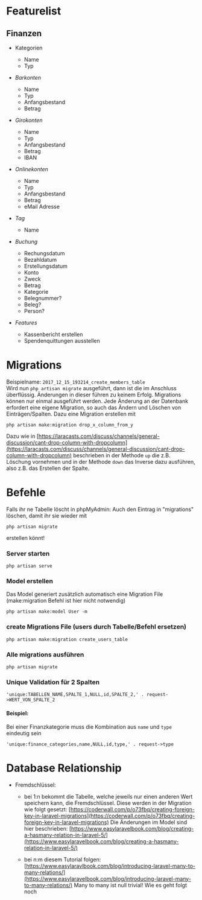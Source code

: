 # Featurelist

## Finanzen

* Kategorien
  * Name
  * Typ

* *Barkonten*
  * Name
  * Typ
  * Anfangsbestand
  * Betrag

* *Girokonten*
  * Name
  * Typ
  * Anfangsbestand
  * Betrag
  * IBAN

* *Onlinekonten*
  * Name
  * Typ
  * Anfangsbestand
  * Betrag
  * eMail Adresse

* *Tag*
  * Name

* *Buchung*
  * Rechungsdatum
  * Bezahldatum
  * Erstellungsdatum
  * Konto
  * Zweck
  * Betrag
  * Kategorie
  * Belegnummer?
  * Beleg?
  * Person?

* *Features*
  * Kassenbericht erstellen
  * Spendenquittungen ausstellen

# Migrations
Beispielname: `2017_12_15_193214_create_members_table`  
Wird nun `php artisan migrate` ausgeführt, dann ist die im Anschluss überflüssig. Änderungen in dieser führen zu keinem
Erfolg. Migrations können nur einmal ausgeführt werden. Jede Änderung an der Datenbank erfordert eine eigene Migration,
so auch das Ändern und Löschen von Einträgen/Spalten. Dazu eine Migration erstellen mit
```
php artisan make:migration drop_x_column_from_y
```
Dazu wie in [https://laracasts.com/discuss/channels/general-discussion/cant-drop-column-with-dropcolumn](https://laracasts.com/discuss/channels/general-discussion/cant-drop-column-with-dropcolumn)
beschrieben in der Methode `up` die z.B. Löschung vornehmen und in der Methode `down` das Inverse dazu ausführen, also z.B.
das Erstellen der Spalte.

# Befehle

Falls ihr ne Tabelle löscht in phpMyAdmin: Auch den Eintrag in "migrations" löschen, damit ihr sie wieder mit 
```
php artisan migrate
```
erstellen könnt!

### Server starten
```
php artisan serve
```

### Model erstellen
Das Model generiert zusätzlich automatisch eine Migration File (make:migration Befehl ist hier nicht notwendig)
```
php artisan make:model User -m
```

### create Migrations File (users durch Tabelle/Befehl ersetzen)
```
php artisan make:migration create_users_table
```

### Alle migrations ausführen
```
php artisan migrate
```

### Unique Validation für 2 Spalten
```
'unique:TABELLEN_NAME,SPALTE_1,NULL,id,SPALTE_2,' . request->WERT_VON_SPALTE_2
```

#### Beispiel:

Bei einer Finanzkategorie muss die Kombination aus `name` und `type` eindeutig sein
```
'unique:finance_categories,name,NULL,id,type,' . request->type
```

# Database Relationship
* Fremdschlüssel:
    * bei 1:n bekommt die Tabelle, welche jeweils nur einen anderen Wert speichern kann, die Fremdschlüssel.
    Diese werden in der Migration wie folgt gesetzt: [https://coderwall.com/p/o73fbq/creating-foreign-key-in-laravel-migrations](https://coderwall.com/p/o73fbq/creating-foreign-key-in-laravel-migrations)
    Die Änderungen im Model sind hier beschrieben: [https://www.easylaravelbook.com/blog/creating-a-hasmany-relation-in-laravel-5/](https://www.easylaravelbook.com/blog/creating-a-hasmany-relation-in-laravel-5/)
    
    * bei n:m diesem Tutorial folgen: [https://www.easylaravlbook.com/blog/introducing-laravel-many-to-many-relations/](https://www.easylaravelbook.com/blog/introducing-laravel-many-to-many-relations/)
    Many to many ist null trivial! Wie es geht folgt noch